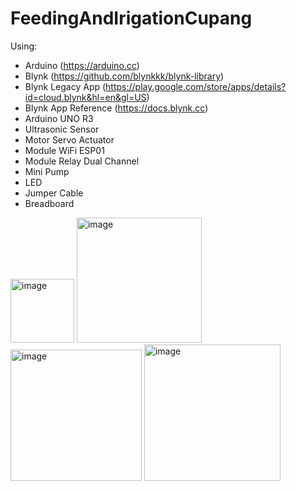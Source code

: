 # FeedingAndIrigationCupang

Using:

- Arduino (https://arduino.cc)
- Blynk (https://github.com/blynkkk/blynk-library)
- Blynk Legacy App (https://play.google.com/store/apps/details?id=cloud.blynk&hl=en&gl=US)
- Blynk App Reference (https://docs.blynk.cc)
- Arduino UNO R3
- Ultrasonic Sensor
- Motor Servo Actuator
- Module WiFi ESP01
- Module Relay Dual Channel
- Mini Pump
- LED
- Jumper Cable
- Breadboard

<picture>
  <img width="102" alt="image" src="https://user-images.githubusercontent.com/58647636/191258221-c1e70c9f-5e29-4299-bc99-7cf54ec4d625.png">
</picture>
<picture>
  <img width="200" alt="image" src="https://user-images.githubusercontent.com/58647636/191258374-6aa86638-f916-4da2-b1e0-5fc9ec41f0fe.png">
</picture>
<picture>
  <img width="210" alt="image" src="https://user-images.githubusercontent.com/58647636/191259067-a206ec3b-9854-4063-9396-601859392909.png">
</picture>
<picture>
  <img width="218" alt="image" src="https://user-images.githubusercontent.com/58647636/191259284-7d9ac4a0-c8e2-423c-a74a-3bf99c445f4b.png">
</picture>
